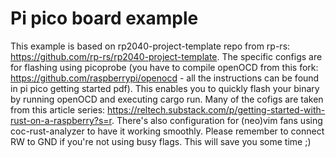 # Pi pico board example
This example is based on rp2040-project-template repo from rp-rs: https://github.com/rp-rs/rp2040-project-template.
The specific configs are for flashing using picoprobe (you have to compile openOCD from this fork: https://github.com/raspberrypi/openocd - all the instructions can be found 
in pi pico getting started pdf). This enables you to quickly flash your binary by running openOCD and executing cargo run.
Many of the cofigs are taken from this article series: https://reltech.substack.com/p/getting-started-with-rust-on-a-raspberry?s=r.
There's also configuration for (neo)vim fans using coc-rust-analyzer to have it working smoothly.
Please remember to connect RW to GND if you're not using busy flags. This will save you some time ;)
